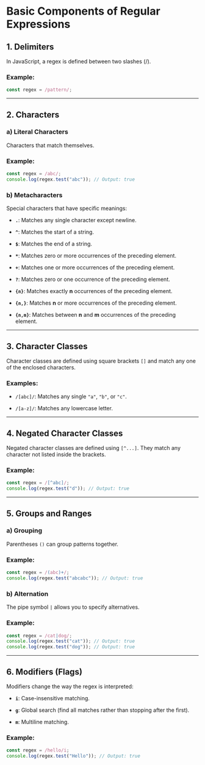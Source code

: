 
# Basic Components of Regular Expressions

## 1. Delimiters
In JavaScript, a regex is defined between two slashes (/).

### Example:
```javascript
const regex = /pattern/;
```

---

## 2. Characters

### a) Literal Characters
Characters that match themselves.

### Example:
```javascript
const regex = /abc/;
console.log(regex.test("abc")); // Output: true
```

### b) Metacharacters
Special characters that have specific meanings:

- **`.`**: Matches any single character except newline.

- **`^`**: Matches the start of a string.

- **`$`**: Matches the end of a string.

- **`*`**: Matches zero or more occurrences of the preceding element.

- **`+`**: Matches one or more occurrences of the preceding element.

- **`?`**: Matches zero or one occurrence of the preceding element.

- **`{n}`**: Matches exactly **n** occurrences of the preceding element.

- **`{n,}`**: Matches **n** or more occurrences of the preceding element.

- **`{n,m}`**: Matches between **n** and **m** occurrences of the preceding element.

---

## 3. Character Classes
Character classes are defined using square brackets `[]` and match any one of the enclosed characters.

### Examples:
- `/[abc]/`: Matches any single `"a"`, `"b"`, or `"c"`.

- `/[a-z]/`: Matches any lowercase letter.

---

## 4. Negated Character Classes
Negated character classes are defined using `[^...]`. They match any character not listed inside the brackets.

### Example:
```javascript
const regex = /[^abc]/;
console.log(regex.test("d")); // Output: true
```

---

## 5. Groups and Ranges

### a) Grouping
Parentheses `()` can group patterns together.

### Example:
```javascript
const regex = /(abc)+/;
console.log(regex.test("abcabc")); // Output: true
```

### b) Alternation
The pipe symbol `|` allows you to specify alternatives.

### Example:
```javascript
const regex = /cat|dog/;
console.log(regex.test("cat")); // Output: true
console.log(regex.test("dog")); // Output: true
```

---

## 6. Modifiers (Flags)
Modifiers change the way the regex is interpreted:

- **`i`**: Case-insensitive matching.

- **`g`**: Global search (find all matches rather than stopping after the first).

- **`m`**: Multiline matching.

### Example:
```javascript
const regex = /hello/i;
console.log(regex.test("Hello")); // Output: true
```

